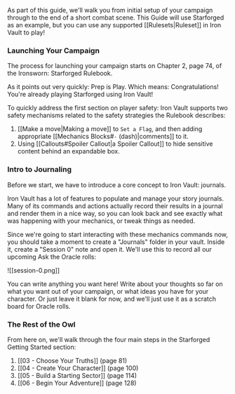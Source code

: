As part of this guide, we'll walk you from initial setup of your campaign through to the end of a short combat scene. This Guide will use Starforged as an example, but you can use any supported [[Rulesets|Ruleset]] in Iron Vault to play!

### Launching Your Campaign

The process for launching your campaign starts on Chapter 2, page 74, of the Ironsworn: Starforged Rulebook.

As it points out very quickly: Prep is Play. Which means: Congratulations! You're already playing Starforged using Iron Vault!

To quickly address the first section on player safety: Iron Vault supports two safety mechanisms related to the safety strategies the Rulebook describes:

1. [[Make a move|Making a move]] to `Set a Flag`, and then adding appropriate [[Mechanics Blocks#`-` (dash)|comments]] to it.
2. Using [[Callouts#Spoiler Callout|a Spoiler Callout]] to hide sensitive content behind an expandable box.

### Intro to Journaling

Before we start, we have to introduce a core concept to Iron Vault: journals.

Iron Vault has a lot of features to populate and manage your story journals. Many of its commands and actions actually record their results in a journal and render them in a nice way, so you can look back and see exactly what was happening with your mechanics, or tweak things as needed.

Since we're going to start interacting with these mechanics commands now, you should take a moment to create a "Journals" folder in your vault. Inside it, create a "Session 0" note and open it. We'll use this to record all our upcoming Ask the Oracle rolls:

![[session-0.png]]

You can write anything you want here! Write about your thoughts so far on what you want out of your campaign, or what ideas you have for your character. Or just leave it blank for now, and we'll just use it as a scratch board for Oracle rolls.

### The Rest of the Owl

From here on, we'll walk through the four main steps in the Starforged Getting Started section:

1. [[03 - Choose Your Truths]] (page 81)
2. [[04 - Create Your Character]] (page 100)
3. [[05 - Build a Starting Sector]] (page 114)
4. [[06 - Begin Your Adventure]] (page 128)

